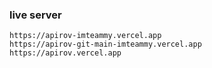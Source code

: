 ### live server
```
https://apirov-imteammy.vercel.app
https://apirov-git-main-imteammy.vercel.app
https://apirov.vercel.app
```